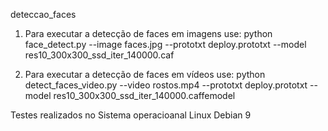 deteccao_faces

1. Para executar a detecção de faces em imagens use:
python face_detect.py --image faces.jpg --prototxt deploy.prototxt --model res10_300x300_ssd_iter_140000.caf

2. Para executar a detecção de faces em vídeos use:
python detect_faces_video.py --video rostos.mp4 --prototxt deploy.prototxt --model res10_300x300_ssd_iter_140000.caffemodel

Testes realizados no Sistema operacioanal Linux Debian 9
